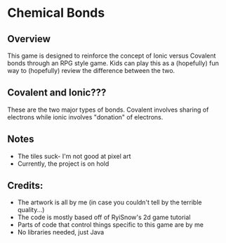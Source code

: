 # Chemical Bonds

## Overview
This game is designed to reinforce the concept of Ionic versus Covalent bonds through an
    RPG style game. Kids can play this as a (hopefully) fun way to (hopefully) review the
    difference between the two.

## Covalent and Ionic???
These are the two major types of bonds. Covalent involves sharing of electrons while ionic
    involves "donation" of electrons.
## Notes
* The tiles suck- I'm not good at pixel art
* Currently, the project is on hold
## Credits:
* The artwork is all by me (in case you couldn't tell by the terrible quality...)
* The code is mostly based off of RyiSnow's 2d game tutorial
* Parts of code that control things specific to this game are by me
* No libraries needed, just Java